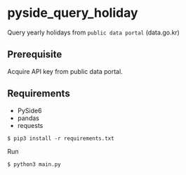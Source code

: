 # pyside_query_holiday
Query yearly holidays from `public data portal` (data.go.kr)

Prerequisite
---
Acquire API key from public data portal.

Requirements 
---
- PySide6
- pandas
- requests
```shell
$ pip3 install -r requirements.txt
```

Run
```shell
$ python3 main.py
```

